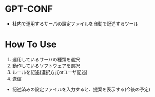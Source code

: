 # GPT-CONF

- 社内で運用するサーバの設定ファイルを自動で記述するツール

# How To Use

1. 運用しているサーバの種類を選択
2. 動作しているソフトウェアを選択
3. ルールを記述(選択方式orユーザ記述)
4. 送信
- 記述済みの設定ファイルを入力すると、提案を表示する(今後の予定)